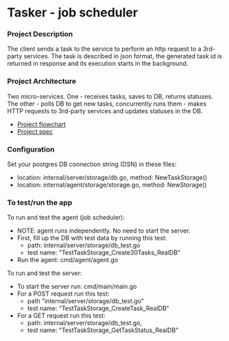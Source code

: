 # Tasker - job scheduler

### Project Description
The client sends a task to the service to perform an http request to a 3rd-party services. The task is described in json format, the generated task id is returned in response and its execution starts in the background.

### Project Architecture
Two micro-services. One - receives tasks, saves to DB, returns statuses. The other - polls DB to get new tasks, concurrently runs them - makes HTTP requests to 3rd-party services and updates statuses in the DB.

- [Project flowchart](https://github.com/allensuvorov/tasker/blob/main/docs/diagram_microservices.pdf)
- [Project spec](https://github.com/allensuvorov/tasker/blob/main/docs/task_spec.pdf)


### Configuration
Set your postgres DB connection string (DSN) in these files:
   - location: internal/server/storage/db.go, method: NewTaskStorage()
   - location: internal/agent/storage/storage.go, method: NewStorage()

### To test/run the app
To run and test the agent (job scheduler):
   - NOTE: agent runs independently. No need to start the server.
   - First, fill up the DB with test data by running this test: 
      - path: internal/server/storage/db_test.go
      - test name: "TestTaskStorage_Create30Tasks_RealDB"
   - Run the agent: cmd/agent/agent.go

To run and test the server:
   - To start the server run: cmd/main/main.go
   - For a POST request run this test: 
      - path "internal/server/storage/db_test.go"
      - test name: "TestTaskStorage_CreateTask_RealDB"
   - For a GET request run this test: 
      - path: internal/server/storage/db_test.go, 
      - test name: "TestTaskStorage_GetTaskStatus_RealDB"
